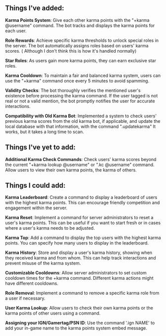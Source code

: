 ## **Things I've added:**

**Karma Points System**:  Give each other karma points with the "+karma @username" command. The bot tracks and displays the karma points for each user.

**Role Rewards**: Achieve specific karma thresholds to unlock special roles in the server. The bot automatically assigns roles based on users' karma scores. ( Although I don't think this is how it's handled normally)

**Star Roles**: As users gain more karma points, they can earn exclusive star roles.

**Karma Cooldown**: To maintain a fair and balanced karma system, users can use the "+karma" command once every 5 minutes to avoid spamming.

**Validity Checks**: The bot thoroughly verifies the mentioned user's existence before processing the karma command. If the user tagged is not real or not a valid mention, the bot promptly notifies the user for accurate interactions.

**Compatibility with Old Karma Bot**: Implemented a system to check users' previous karma scores from the old karma bot, if applicable, and update the local database with that information, with the command ".updatekarma"
It works, but it takes a long time to scan.

## **Things I've yet to add**:



**Additional Karma Check Commands**: Check users' karma scores beyond the current "+karma lookup @username" or ".kc @username" command. Allow users to view their own karma points, the karma of others.


## **Things I could add:**

**Karma Leaderboard**: Create a command to display a leaderboard of users with the highest karma points. This can encourage friendly competition and engagement within the server.

**Karma Reset**: Implement a command for server administrators to reset a user's karma points. This can be useful if you want to start fresh or in cases where a user's karma needs to be adjusted.

**Karma Top**: Add a command to display the top users with the highest karma points. You can specify how many users to display in the leaderboard.

**Karma History**: Store and display a user's karma history, showing when they received karma and from whom. This can help track interactions and prevent misuse of the karma system.

**Customizable Cooldowns**: Allow server administrators to set custom cooldown times for the +karma command. Different karma actions might have different cooldowns.

**Role Removal**: Implement a command to remove a specific karma role from a user if necessary.

**User Karma Lookup**: Allow users to check their own karma points or the karma points of other users using a command.

**Assigning your IGN/Gamertag/PSN ID**: Use the command '.ign NAME' to add your in-game name to the karma points system embed message.
